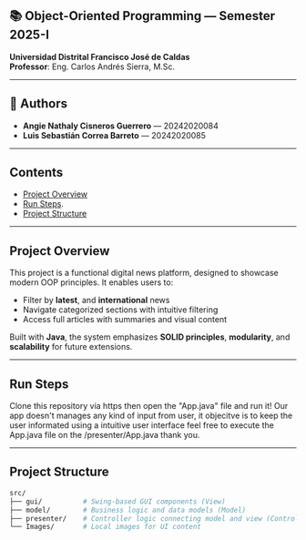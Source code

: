 ## 📚 Object-Oriented Programming — Semester 2025-I  
**Universidad Distrital Francisco José de Caldas**  
**Professor**: Eng. Carlos Andrés Sierra, M.Sc.  

---

## 👥 Authors  
- **Angie Nathaly Cisneros Guerrero** — 20242020084  
- **Luis Sebastián Correa Barreto** — 20242020085  

---

## Contents

  - [Project Overview](#project-overview)
  - [Run Steps](#run-steps).
  - [Project Structure](#project-structure)

---
## Project Overview  
This project is a functional digital news platform, designed to showcase modern OOP principles. It enables users to:  
- Filter by **latest**, and **international** news  
- Navigate categorized sections with intuitive filtering  
- Access full articles with summaries and visual content  

Built with **Java**, the system emphasizes **SOLID principles**, **modularity**, and **scalability** for future extensions.  

---

## Run Steps
Clone this repository via https then open the "App.java" file and run it!
Our app doesn't manages any kind of input from user, it objecitve is to keep the user informated using a intuitive user interface
feel free to execute the App.java file on the /presenter/App.java thank you.

---

## Project Structure

```bash
src/
├── gui/          # Swing-based GUI components (View)
├── model/        # Business logic and data models (Model)
├── presenter/    # Controller logic connecting model and view (Controller)
└── Images/       # Local images for UI content
